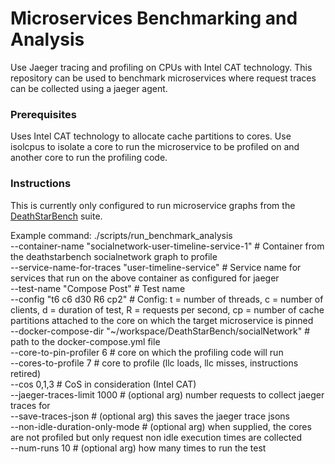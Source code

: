# Microservices Benchmarking and Analysis

Use Jaeger tracing and profiling on CPUs with Intel CAT technology. This repository can be used to benchmark microservices where request traces can be collected using a jaeger agent.

### Prerequisites

Uses Intel CAT technology to allocate cache partitions to cores. Use isolcpus to isolate a core to run the microservice to be profiled on and another core to run the profiling code.

### Instructions

This is currently only configured to run microservice graphs from the [DeathStarBench](https://github.com/delimitrou/DeathStarBench) suite.

Example command:
./scripts/run_benchmark_analysis  
    --container-name "socialnetwork-user-timeline-service-1"           # Container from the deathstarbench socialnetwork graph to profile <br />
    --service-name-for-traces "user-timeline-service"                  # Service name for services that run on the above container as configured for jaeger <br />
    --test-name "Compose Post"                                         # Test name <br />
    --config "t6 c6 d30 R6 cp2"                                        # Config: t = number of threads, c = number of clients, d = duration of test, R = requests per second, cp = number of cache partitions attached to the core on which the target microservice is pinned <br />
    --docker-compose-dir "~/workspace/DeathStarBench/socialNetwork"    # path to the docker-compose.yml file <br />
    --core-to-pin-profiler 6                                           # core on which the profiling code will run <br />
    --cores-to-profile 7                                               # core to profile (llc loads, llc misses, instructions retired) <br />
    --cos 0,1,3                                                        # CoS in consideration (Intel CAT) <br />
    --jaeger-traces-limit 1000                                         # (optional arg) number requests to collect jaeger traces for <br />
    --save-traces-json                                                 # (optional arg) this saves the jaeger trace jsons <br />
    --non-idle-duration-only-mode                                      # (optional arg) when supplied, the cores are not profiled but only request non idle execution times are collected <br />
    --num-runs 10                                                      # (optional arg) how many times to run the test <br />
